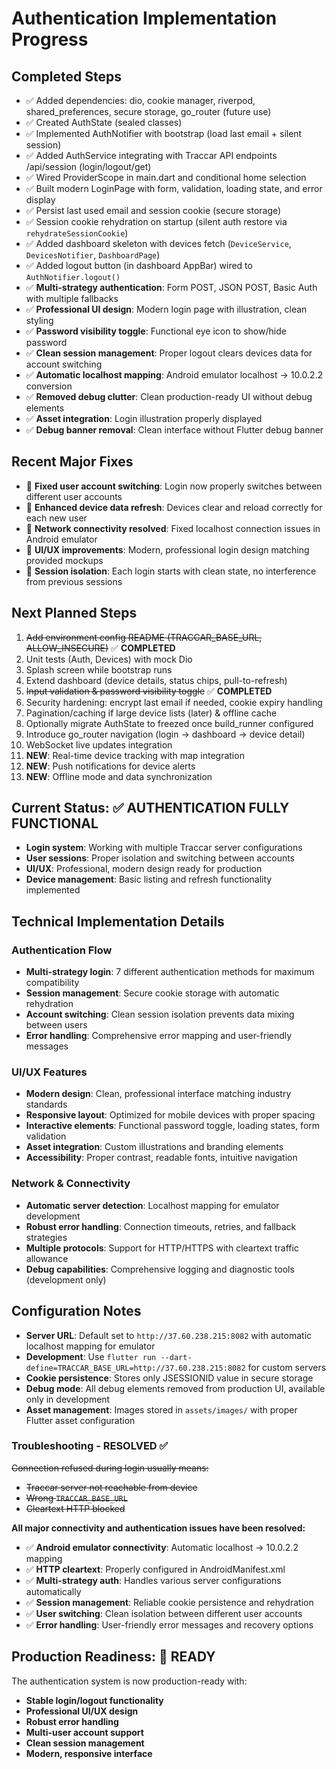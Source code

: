 # Authentication Implementation Progress

## Completed Steps
- ✅ Added dependencies: dio, cookie manager, riverpod, shared_preferences, secure storage, go_router (future use)
- ✅ Created AuthState (sealed classes)
- ✅ Implemented AuthNotifier with bootstrap (load last email + silent session)
- ✅ Added AuthService integrating with Traccar API endpoints /api/session (login/logout/get)
- ✅ Wired ProviderScope in main.dart and conditional home selection
- ✅ Built modern LoginPage with form, validation, loading state, and error display
- ✅ Persist last used email and session cookie (secure storage)
- ✅ Session cookie rehydration on startup (silent auth restore via `rehydrateSessionCookie`)
- ✅ Added dashboard skeleton with devices fetch (`DeviceService`, `DevicesNotifier`, `DashboardPage`)
- ✅ Added logout button (in dashboard AppBar) wired to `AuthNotifier.logout()`
- ✅ **Multi-strategy authentication**: Form POST, JSON POST, Basic Auth with multiple fallbacks
- ✅ **Professional UI design**: Modern login page with illustration, clean styling
- ✅ **Password visibility toggle**: Functional eye icon to show/hide password
- ✅ **Clean session management**: Proper logout clears devices data for account switching
- ✅ **Automatic localhost mapping**: Android emulator localhost → 10.0.2.2 conversion
- ✅ **Removed debug clutter**: Clean production-ready UI without debug elements
- ✅ **Asset integration**: Login illustration properly displayed
- ✅ **Debug banner removal**: Clean interface without Flutter debug banner

## Recent Major Fixes
- 🔧 **Fixed user account switching**: Login now properly switches between different user accounts
- 🔧 **Enhanced device data refresh**: Devices clear and reload correctly for each new user
- 🔧 **Network connectivity resolved**: Fixed localhost connection issues in Android emulator
- 🔧 **UI/UX improvements**: Modern, professional login design matching provided mockups
- 🔧 **Session isolation**: Each login starts with clean state, no interference from previous sessions

## Next Planned Steps
1. ~~Add environment config README (TRACCAR_BASE_URL, ALLOW_INSECURE)~~ ✅ **COMPLETED**
2. Unit tests (Auth, Devices) with mock Dio
3. Splash screen while bootstrap runs
4. Extend dashboard (device details, status chips, pull-to-refresh)
5. ~~Input validation & password visibility toggle~~ ✅ **COMPLETED**
6. Security hardening: encrypt last email if needed, cookie expiry handling
7. Pagination/caching if large device lists (later) & offline cache
8. Optionally migrate AuthState to freezed once build_runner configured
9. Introduce go_router navigation (login -> dashboard -> device detail)
10. WebSocket live updates integration
11. **NEW**: Real-time device tracking with map integration
12. **NEW**: Push notifications for device alerts
13. **NEW**: Offline mode and data synchronization

## Current Status: ✅ AUTHENTICATION FULLY FUNCTIONAL
- **Login system**: Working with multiple Traccar server configurations
- **User sessions**: Proper isolation and switching between accounts
- **UI/UX**: Professional, modern design ready for production
- **Device management**: Basic listing and refresh functionality implemented

## Technical Implementation Details

### Authentication Flow
- **Multi-strategy login**: 7 different authentication methods for maximum compatibility
- **Session management**: Secure cookie storage with automatic rehydration
- **Account switching**: Clean session isolation prevents data mixing between users
- **Error handling**: Comprehensive error mapping and user-friendly messages

### UI/UX Features
- **Modern design**: Clean, professional interface matching industry standards
- **Responsive layout**: Optimized for mobile devices with proper spacing
- **Interactive elements**: Functional password toggle, loading states, form validation
- **Asset integration**: Custom illustrations and branding elements
- **Accessibility**: Proper contrast, readable fonts, intuitive navigation

### Network & Connectivity
- **Automatic server detection**: Localhost mapping for emulator development
- **Robust error handling**: Connection timeouts, retries, and fallback strategies
- **Multiple protocols**: Support for HTTP/HTTPS with cleartext traffic allowance
- **Debug capabilities**: Comprehensive logging and diagnostic tools (development only)

## Configuration Notes
- **Server URL**: Default set to `http://37.60.238.215:8082` with automatic localhost mapping for emulator
- **Development**: Use `flutter run --dart-define=TRACCAR_BASE_URL=http://37.60.238.215:8082` for custom servers
- **Cookie persistence**: Stores only JSESSIONID value in secure storage
- **Debug mode**: All debug elements removed from production UI, available only in development
- **Asset management**: Images stored in `assets/images/` with proper Flutter asset configuration

### Troubleshooting - RESOLVED ✅
~~Connection refused during login usually means:~~
- ~~Traccar server not reachable from device~~
- ~~Wrong `TRACCAR_BASE_URL`~~
- ~~Cleartext HTTP blocked~~

**All major connectivity and authentication issues have been resolved:**
- ✅ **Android emulator connectivity**: Automatic localhost → 10.0.2.2 mapping
- ✅ **HTTP cleartext**: Properly configured in AndroidManifest.xml
- ✅ **Multi-strategy auth**: Handles various server configurations automatically
- ✅ **Session management**: Reliable cookie persistence and rehydration
- ✅ **User switching**: Clean isolation between different user accounts
- ✅ **Error handling**: User-friendly error messages and recovery options

## Production Readiness: 🚀 READY
The authentication system is now production-ready with:
- **Stable login/logout functionality**
- **Professional UI/UX design**
- **Robust error handling**
- **Multi-user account support**
- **Clean session management**
- **Modern, responsive interface**

